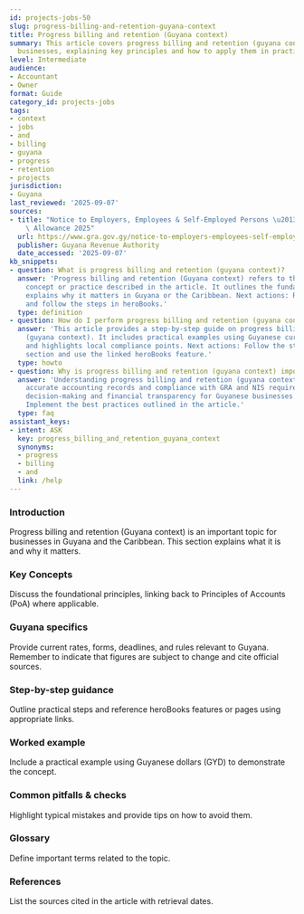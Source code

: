 ```yaml
---
id: projects-jobs-50
slug: progress-billing-and-retention-guyana-context
title: Progress billing and retention (Guyana context)
summary: This article covers progress billing and retention (guyana context) for Guyanese
  businesses, explaining key principles and how to apply them in practice.
level: Intermediate
audience:
- Accountant
- Owner
format: Guide
category_id: projects-jobs
tags:
- context
- jobs
- and
- billing
- guyana
- progress
- retention
- projects
jurisdiction:
- Guyana
last_reviewed: '2025-09-07'
sources:
- title: "Notice to Employers, Employees & Self-Employed Persons \u2013 Revised Personal\
    \ Allowance 2025"
  url: https://www.gra.gov.gy/notice-to-employers-employees-self-employed-persons-revised-personal-allowance-and-deductions-for-income-tax-2025-copy/
  publisher: Guyana Revenue Authority
  date_accessed: '2025-09-07'
kb_snippets:
- question: What is progress billing and retention (guyana context)?
  answer: 'Progress billing and retention (Guyana context) refers to the accounting
    concept or practice described in the article. It outlines the fundamentals and
    explains why it matters in Guyana or the Caribbean. Next actions: Read this article
    and follow the steps in heroBooks.'
  type: definition
- question: How do I perform progress billing and retention (guyana context) in heroBooks?
  answer: 'This article provides a step-by-step guide on progress billing and retention
    (guyana context). It includes practical examples using Guyanese currency (GYD)
    and highlights local compliance points. Next actions: Follow the step-by-step
    section and use the linked heroBooks feature.'
  type: howto
- question: Why is progress billing and retention (guyana context) important?
  answer: 'Understanding progress billing and retention (guyana context) helps ensure
    accurate accounting records and compliance with GRA and NIS requirements. It improves
    decision-making and financial transparency for Guyanese businesses. Next actions:
    Implement the best practices outlined in the article.'
  type: faq
assistant_keys:
- intent: ASK
  key: progress_billing_and_retention_guyana_context
  synonyms:
  - progress
  - billing
  - and
  link: /help
---
```


### Introduction
Progress billing and retention (Guyana context) is an important topic for businesses in Guyana and the Caribbean. This section explains what it is and why it matters.

### Key Concepts
Discuss the foundational principles, linking back to Principles of Accounts (PoA) where applicable.

### Guyana specifics
Provide current rates, forms, deadlines, and rules relevant to Guyana. Remember to indicate that figures are subject to change and cite official sources.

### Step-by-step guidance
Outline practical steps and reference heroBooks features or pages using appropriate links.

### Worked example
Include a practical example using Guyanese dollars (GYD) to demonstrate the concept.

### Common pitfalls & checks
Highlight typical mistakes and provide tips on how to avoid them.

### Glossary
Define important terms related to the topic.

### References
List the sources cited in the article with retrieval dates.